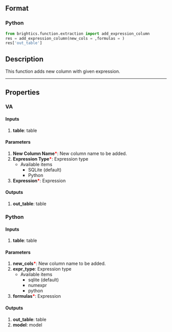 ## Format
### Python
```python
from brightics.function.extraction import add_expression_column
res = add_expression_column(new_cols = ,formulas = )
res['out_table']
```

## Description
This function adds new column with given expression.

---

## Properties
### VA
#### Inputs
1. **table**: table

#### Parameters
1. **New Column Name**<b style="color:red">*</b>: New column name to be added.
3. **Expression Type**<b style="color:red">*</b>: Expression type 
   - Available items
      - SQLite (default)
      - Python
2. **Expression**<b style="color:red">*</b>: Expression

#### Outputs
1. **out_table**: table

### Python
#### Inputs
1. **table**: table

#### Parameters
1. **new_cols**<b style="color:red">*</b>: New column name to be added.
3. **expr_type**: Expression type 
   - Available items
      - sqlite (default)
      - numexpr
      - python
2. **formulas**<b style="color:red">*</b>: Expression
      
#### Outputs
1. **out_table**: table
2. **model**: model

